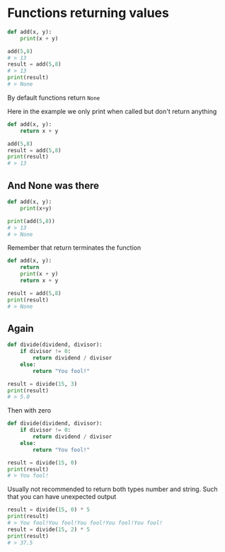 # Functions returning values

```py
def add(x, y):
    print(x + y)

add(5,8)
# > 13
result = add(5,8)
# > 13
print(result)
# > None
```
By default functions return `None`

Here in the example we only print when called but don't return anything

```py
def add(x, y):
    return x + y

add(5,8)
result = add(5,8)
print(result)
# > 13
```

## And None was there

```py
def add(x, y):
    print(x+y)

print(add(5,8))
# > 13
# > None
```

Remember that return terminates the function

```py
def add(x, y):
    return
    print(x + y)
    return x + y

result = add(5,8)
print(result)
# > None
```

## Again

```py
def divide(dividend, divisor):
    if divisor != 0:
        return dividend / divisor
    else:
        return "You fool!"

result = divide(15, 3)
print(result)
# > 5.0
```

Then with zero

```py
def divide(dividend, divisor):
    if divisor != 0:
        return dividend / divisor
    else:
        return "You fool!"

result = divide(15, 0)
print(result)
# > You fool!
```

Usually not recommended to return both types number and string. Such that you can have unexpected output

```py
result = divide(15, 0) * 5
print(result)
# > You fool!You fool!You fool!You fool!You fool!
result = divide(15, 2) * 5
print(result)
# > 37.5
```